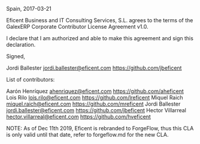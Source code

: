 Spain, 2017-03-21

Eficent Business and IT Consulting Services, S.L. agrees to the terms of the
GalexERP  Corporate Contributor License Agreement v1.0.

I declare that I am authorized and able to make this agreement and sign this
declaration.

Signed,

Jordi Ballester jordi.ballester@eficent.com https://github.com/jbeficent

List of contributors:

Aarón Henríquez ahenriquez@eficent.com https://github.com/aheficent
Lois Rilo lois.rilo@eficent.com https://github.com/lreficent
Miquel Raich miquel.raich@eficent.com https://github.com/mreficent
Jordi Ballester jordi.ballester@eficent.com https://github.com/jbeficent
Hector Villarreal hector.villarreal@eficent.com https://github.com/hveficent

NOTE: As of Dec 11th 2019, Eficent is rebranded to ForgeFlow, thus this CLA is
only valid until that date, refer to forgeflow.md for the new CLA.
